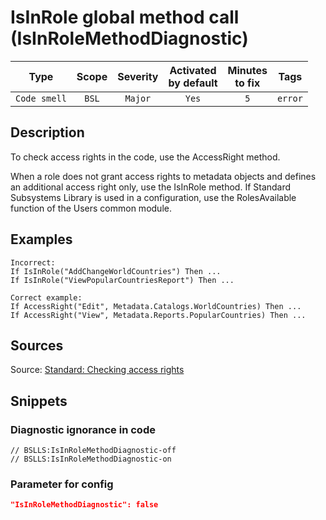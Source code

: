 # IsInRole global method call (IsInRoleMethodDiagnostic)

| Type | Scope | Severity | Activated<br/>by default | Minutes<br/>to fix | Tags |
| :-: | :-: | :-: | :-: | :-: | :-: |
| `Code smell` | `BSL` | `Major` | `Yes` | `5` | `error` |

<!-- Блоки выше заполняются автоматически, не трогать -->
## Description
<!-- Описание диагностики заполняется вручную. Необходимо понятным языком описать смысл и схему работу -->
To check access rights in the code, use the AccessRight method.

When a role does not grant access rights to metadata objects and defines an additional access right only, 
use the IsInRole method. If Standard Subsystems Library is used in a configuration,
use the RolesAvailable function of the Users common module.
## Examples
<!-- В данном разделе приводятся примеры, на которые диагностика срабатывает, а также можно привести пример, как можно исправить ситуацию -->
```
Incorrect:
If IsInRole("AddChangeWorldCountries") Then ...
If IsInRole("ViewPopularCountriesReport") Then ...
```
```
Correct example:
If AccessRight("Edit", Metadata.Catalogs.WorldCountries) Then ...
If AccessRight("View", Metadata.Reports.PopularCountries) Then ...
```
## Sources
<!-- Необходимо указывать ссылки на все источники, из которых почерпнута информация для создания диагностики -->
<!-- Примеры источников

* Источник: [Стандарт: Тексты модулей](https://its.1c.ru/db/v8std#content:456:hdoc)
* Полезная информаця: [Отказ от использования модальных окон](https://its.1c.ru/db/metod8dev#content:5272:hdoc)
* Источник: [Cognitive complexity, ver. 1.4](https://www.sonarsource.com/docs/CognitiveComplexity.pdf) -->
Source: [Standard: Checking access rights](https://support.1ci.com/hc/en-us/articles/360011003180-Checking-access-rights)

## Snippets

<!-- Блоки ниже заполняются автоматически, не трогать -->
### Diagnostic ignorance in code

```bsl
// BSLLS:IsInRoleMethodDiagnostic-off
// BSLLS:IsInRoleMethodDiagnostic-on
```

### Parameter for config

```json
"IsInRoleMethodDiagnostic": false
```
